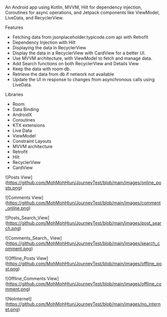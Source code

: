 An Android app using Kotlin, MVVM, Hilt for dependency injection, Coroutines for async operations, and Jetpack components like ViewModel, LiveData, and RecyclerView. 

Features

* Fetching data from jsonplaceholder.typicode.com api with Retrofit
* Dependency Injection with Hilt
* Displaying the data in RecyclerView
* Display the data in a RecyclerView with CardView for a better UI.
* Use MVVM architecture, with ViewModel to fetch and manage data.
* Add Search functions on both RecyclerView and Details View
* Keep the data with room db.
* Retrieve the data from db if network not available
* Update the UI in response to changes from asynchronous calls using LiveData.


Libraries
- Room
- Data Binding
- AndroidX
- Coroutines
- KTX extensions
- Live Data
- ViewModel
- Constraint Layouts
- MVVM architecture
- Retrofit
- Hilt
- RecyclerView
- CardView

![Posts View] (https://github.com/MohMohHtun/JourneyTest/blob/main/images/online_posts.png)

![Comments View] (https://github.com/MohMohHtun/JourneyTest/blob/main/images/comment_online.png)

![Posts_Search_View] (https://github.com/MohMohHtun/JourneyTest/blob/main/images/post_search.png)

![Comments_Search_ View] (https://github.com/MohMohHtun/JourneyTest/blob/main/images/search_comment.png)

![Offline_Posts View] (https://github.com/MohMohHtun/JourneyTest/blob/main/images/offline_post.png)

![Offline_Comments View] (https://github.com/MohMohHtun/JourneyTest/blob/main/images/offline_comment.png)

![NoInternet] (https://github.com/MohMohHtun/JourneyTest/blob/main/images/no_internet.png)
